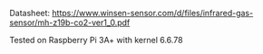 Datasheet:
  https://www.winsen-sensor.com/d/files/infrared-gas-sensor/mh-z19b-co2-ver1_0.pdf

Tested on Raspberry Pi 3A+ with kernel 6.6.78
